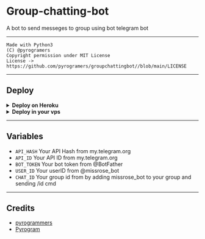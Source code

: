 # Group-chatting-bot

A bot to send messeges to group using bot telegram bot

---

```
Made with Python3
(C) @pyrogramers
Copyright permission under MIT License
License -> https://github.com/pyrogramers/groupchattingbot//blob/main/LICENSE
```

---

## Deploy 

<details>
  <summary><b>Deploy on Heroku</b></summary>

<p align="left">
  <a href="https://heroku.com/deploy">
     <img height="30px" src="https://img.shields.io/badge/Deploy%20To%20Heroku-blueviolet?style=for-the-badge&logo=heroku">
  </a>
</p>

</details>

<details>
  <summary><b>Deploy in your vps</b></summary>

```sh
git clone https://github.com/pyrogramers/groupchattingbot//tree/main
cd groupchattingbot
pip3 install -r requirements.txt
# <Create Variables appropriately>
python3 main.py
```

</details>

---

## Variables

- `API_HASH` Your API Hash from my.telegram.org
- `API_ID` Your API ID from my.telegram.org
- `BOT_TOKEN` Your bot token from @BotFather
- `USER_ID` Your userID from @missrose_bot
- `CHAT_ID` Your group id from by adding missrose_bot to your group and sending /id cmd
---

## Credits

- [pyrogrammers](https://github.com/pyrogramers)
- [Pyrogram](https://github.com/pyrogram/pyrogram)
